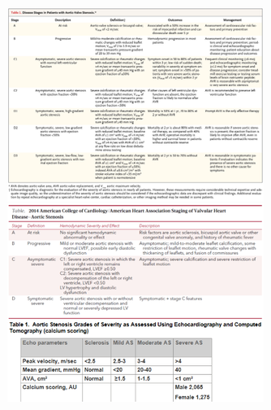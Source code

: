 ![](_attachments/Pasted%20image%2020230118204758.png)
![](_attachments/Pasted%20image%2020230118204807.png)
![](_attachments/Pasted%20image%2020230118204829.png)

